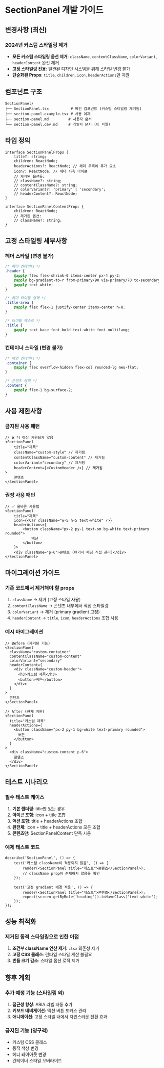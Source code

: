 # SectionPanel 개발 가이드

## 변경사항 (최신)

### 2024년 커스텀 스타일링 제거

- **모든 커스텀 스타일링 옵션 제거**: `className`, `contentClassName`, `colorVariant`, `headerContent` 완전 제거
- **고정 스타일링 전용**: 일관된 디자인 시스템을 위해 스타일 변경 불가
- **단순화된 Props**: `title`, `children`, `icon`, `headerActions`만 지원

## 컴포넌트 구조

```
SectionPanel/
├── SectionPanel.tsx          # 메인 컴포넌트 (커스텀 스타일링 제거됨)
├── section-panel.example.tsx # 사용 예제
├── section-panel.md         # 사용자 문서
└── section-panel.dev.md     # 개발자 문서 (이 파일)
```

## 타입 정의

```tsx
interface SectionPanelProps {
	title?: string;
	children: ReactNode;
	headerActions?: ReactNode; // 헤더 우측에 추가 요소
	icon?: ReactNode; // 헤더 좌측 아이콘
	// 제거된 옵션들:
	// className?: string;
	// contentClassName?: string;
	// colorVariant?: 'primary' | 'secondary';
	// headerContent?: ReactNode;
}

interface SectionPanelContentProps {
	children: ReactNode;
	// 제거된 옵션:
	// className?: string;
}
```

## 고정 스타일링 세부사항

### 헤더 스타일 (변경 불가)

```css
/* 헤더 컨테이너 */
.header {
	@apply flex flex-shrink-0 items-center px-4 py-2;
	@apply bg-gradient-to-r from-primary/90 via-primary/70 to-secondary/60;
	@apply text-white;
}

/* 헤더 타이틀 영역 */
.title-area {
	@apply flex flex-1 justify-center items-center h-8;
}

/* 타이틀 텍스트 */
.title {
	@apply text-base font-bold text-white font-multilang;
}
```

### 컨테이너 스타일 (변경 불가)

```css
/* 메인 컨테이너 */
.container {
	@apply flex overflow-hidden flex-col rounded-lg neu-flat;
}

/* 콘텐츠 영역 */
.content {
	@apply flex-1 bg-surface-2;
}
```

## 사용 제한사항

### 금지된 사용 패턴

```tsx
// ❌ 더 이상 지원되지 않음
<SectionPanel
	title="제목"
	className="custom-style" // 제거됨
	contentClassName="custom-content" // 제거됨
	colorVariant="secondary" // 제거됨
	headerContent={<CustomHeader />} // 제거됨
>
	콘텐츠
</SectionPanel>
```

### 권장 사용 패턴

```tsx
// ✅ 올바른 사용법
<SectionPanel
	title="제목"
	icon={<Car className="w-5 h-5 text-white" />}
	headerActions={
		<button className="px-2 py-1 text-sm bg-white text-primary rounded">
			액션
		</button>
	}>
	<div className="p-6">콘텐츠 (여기서 패딩 직접 관리)</div>
</SectionPanel>
```

## 마이그레이션 가이드

### 기존 코드에서 제거해야 할 props

1. `className` → 제거 (고정 스타일 사용)
2. `contentClassName` → 콘텐츠 내부에서 직접 스타일링
3. `colorVariant` → 제거 (primary gradient 고정)
4. `headerContent` → `title`, `icon`, `headerActions` 조합 사용

### 예시 마이그레이션

```tsx
// Before (제거된 기능)
<SectionPanel
  className="custom-container"
  contentClassName="custom-content"
  colorVariant="secondary"
  headerContent={
    <div className="custom-header">
      <h3>커스텀 제목</h3>
      <button>버튼</button>
    </div>
  }
>
  콘텐츠
</SectionPanel>

// After (현재 지원)
<SectionPanel
  title="커스텀 제목"
  headerActions={
    <button className="px-2 py-1 bg-white text-primary rounded">
      버튼
    </button>
  }
>
  <div className="custom-content p-6">
    콘텐츠
  </div>
</SectionPanel>
```

## 테스트 시나리오

### 필수 테스트 케이스

1. **기본 렌더링**: title만 있는 경우
2. **아이콘 포함**: icon + title 조합
3. **액션 포함**: title + headerActions 조합
4. **완전체**: icon + title + headerActions 모든 조합
5. **콘텐츠만**: SectionPanelContent 단독 사용

### 예제 테스트 코드

```tsx
describe('SectionPanel', () => {
	test('커스텀 className이 적용되지 않음', () => {
		render(<SectionPanel title="테스트">콘텐츠</SectionPanel>);
		// className prop이 존재하지 않음을 확인
	});

	test('고정 gradient 배경 적용', () => {
		render(<SectionPanel title="테스트">콘텐츠</SectionPanel>);
		expect(screen.getByRole('heading')).toHaveClass('text-white');
	});
});
```

## 성능 최적화

### 제거된 동적 스타일링으로 인한 이점

1. **조건부 className 연산 제거**: `clsx` 의존성 제거
2. **고정 CSS 클래스**: 런타임 스타일 계산 불필요
3. **번들 크기 감소**: 스타일 옵션 로직 제거

## 향후 계획

### 추가 예정 기능 (스타일링 외)

1. **접근성 향상**: ARIA 라벨 자동 추가
2. **키보드 네비게이션**: 액션 버튼 포커스 관리
3. **애니메이션**: 고정 스타일 내에서 자연스러운 전환 효과

### 금지된 기능 (영구적)

- 커스텀 CSS 클래스
- 동적 색상 변경
- 헤더 레이아웃 변경
- 컨테이너 스타일 오버라이드
